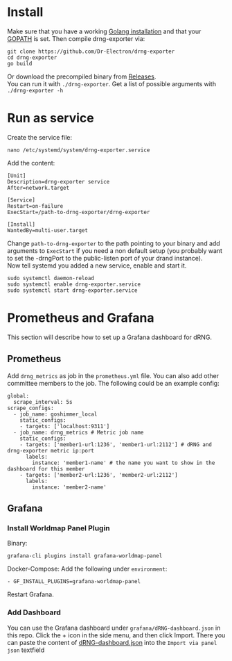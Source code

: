 

# Install
Make sure that you have a working [Golang installation](https://golang.org/doc/install) and that your [GOPATH](https://golang.org/doc/code.html#GOPATH) is set.
Then compile drng-exporter via:
```
git clone https://github.com/Dr-Electron/drng-exporter
cd drng-exporter
go build
```
Or download the precompiled binary from [Releases](https://github.com/Dr-Electron/drng-exporter/releases).  
You can run it with `./drng-exporter`. Get a list of possible arguments with `./drng-exporter -h`
# Run as service
Create the service file:
```
nano /etc/systemd/system/drng-exporter.service
```
Add the content:
```
[Unit]
Description=drng-exporter service
After=network.target

[Service]
Restart=on-failure
ExecStart=/path-to-drng-exporter/drng-exporter

[Install]
WantedBy=multi-user.target
```
Change `path-to-drng-exporter` to the path pointing to your binary and
add arguments to `ExecStart` if you need a non default setup (you probably want to set the -drngPort to the public-listen port of your drand instance).  
Now tell systemd you added a new service, enable and start it.
```
sudo systemctl daemon-reload
sudo systemctl enable drng-exporter.service
sudo systemctl start drng-exporter.service
```
# Prometheus and Grafana
This section will describe how to set up a Grafana dashboard for dRNG.
## Prometheus
Add `drng_metrics` as job in the `prometheus.yml` file.
You can also add other committee members to the job.
The following could be an example config:
```
global:
  scrape_interval: 5s
scrape_configs:
  - job_name: goshimmer_local
    static_configs:
    - targets: ['localhost:9311']
  - job_name: drng_metrics # Metric job name
    static_configs:
    - targets: ['member1-url:1236', 'member1-url:2112'] # dRNG and drng-exporter metric ip:port
      labels:
        instance: 'member1-name' # the name you want to show in the dashboard for this member
    - targets: ['member2-url:1236', 'member2-url:2112']
      labels:
        instance: 'member2-name'
```
## Grafana
### Install Worldmap Panel Plugin
Binary:
```
grafana-cli plugins install grafana-worldmap-panel
```
Docker-Compose:
Add the following under `environment`:
```
- GF_INSTALL_PLUGINS=grafana-worldmap-panel
```
Restart Grafana.
### Add Dashboard
You can use the Grafana dashboard under `grafana/dRNG-dashboard.json` in this repo.
Click the + icon in the side menu, and then click Import. There you can paste the content of [dRNG-dashboard.json](https://raw.githubusercontent.com/Dr-Electron/drng-exporter/master/grafana/dRNG-dashboard.json)
into the `Import via panel json` textfield
